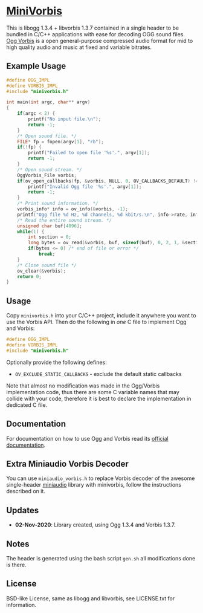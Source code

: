 # [MiniVorbis](https://github.com/edubart/minivorbis)

This is libogg 1.3.4 + libvorbis 1.3.7 contained in a single header
to be bundled in C/C++ applications with ease for decoding OGG sound files.
[Ogg Vorbis](https://en.wikipedia.org/wiki/Vorbis) is a open general-purpose compressed audio format
for mid to high quality audio and music at fixed and variable bitrates.

## Example Usage

```c
#define OGG_IMPL
#define VORBIS_IMPL
#include "minivorbis.h"

int main(int argc, char** argv)
{
    if(argc < 2) {
        printf("No input file.\n");
        return -1;
    }
    /* Open sound file. */
    FILE* fp = fopen(argv[1], "rb");
    if(!fp) {
        printf("Failed to open file '%s'.", argv[1]);
        return -1;
    }
    /* Open sound stream. */
    OggVorbis_File vorbis;
    if(ov_open_callbacks(fp, &vorbis, NULL, 0, OV_CALLBACKS_DEFAULT) != 0) {
        printf("Invalid Ogg file '%s'.", argv[1]);
        return -1;
    }
    /* Print sound information. */
    vorbis_info* info = ov_info(&vorbis, -1);
    printf("Ogg file %d Hz, %d channels, %d kbit/s.\n", info->rate, info->channels, info->bitrate_nominal / 1024);
    /* Read the entire sound stream. */
    unsigned char buf[4096];
    while(1) {
        int section = 0;
        long bytes = ov_read(&vorbis, buf, sizeof(buf), 0, 2, 1, &section);
        if(bytes <= 0) /* end of file or error */
            break;
    }
    /* Close sound file */
    ov_clear(&vorbis);
    return 0;
}
```

## Usage

Copy `minivorbis.h` into your C/C++ project, include it anywhere you want to use the Vorbis API.
Then do the following in *one* C file to implement Ogg and Vorbis:
```c
#define OGG_IMPL
#define VORBIS_IMPL
#include "minivorbis.h"
```

Optionally provide the following defines:
  - `OV_EXCLUDE_STATIC_CALLBACKS`     - exclude the default static callbacks

Note that almost no modification was made in the Ogg/Vorbis implementation code,
thus there are some C variable names that may collide with your code,
therefore it is best to declare the implementation in dedicated C file.

## Documentation

For documentation on how to use Ogg and Vorbis read its [official documentation](https://xiph.org/doc/).

## Extra Miniaudio Vorbis Decoder

You can use `miniaudio_vorbis.h` to replace Vorbis decoder of the awesome
single-header [miniaudio](https://miniaud.io/) library with minivorbis, follow the
instructions described on it.

## Updates

- **02-Nov-2020**: Library created, using Ogg 1.3.4 and Vorbis 1.3.7.

## Notes

The header is generated using the bash script `gen.sh` all modifications done is there.

## License

BSD-like License, same as libogg and libvorbis, see LICENSE.txt for information.
